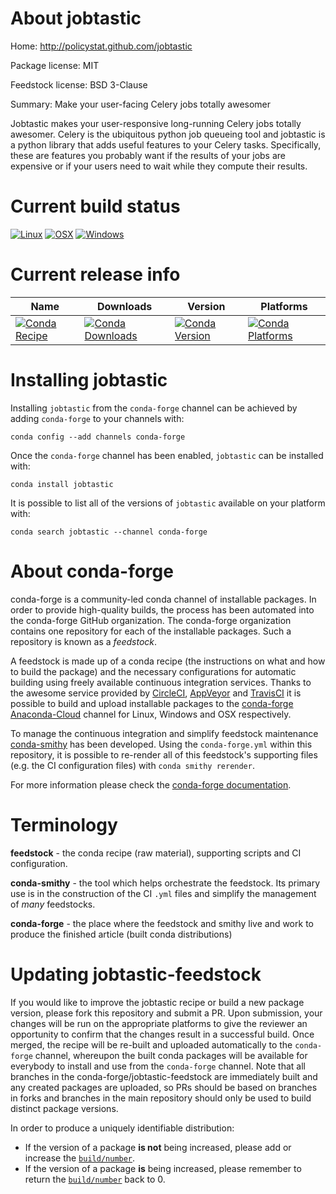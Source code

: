 About jobtastic
===============

Home: http://policystat.github.com/jobtastic

Package license: MIT

Feedstock license: BSD 3-Clause

Summary: Make your user-facing Celery jobs totally awesomer

Jobtastic makes your user-responsive long-running Celery jobs totally awesomer.
Celery is the ubiquitous python job queueing tool and jobtastic is a python
library that adds useful features to your Celery tasks. Specifically, these are
features you probably want if the results of your jobs are expensive or if your
users need to wait while they compute their results.


Current build status
====================

[![Linux](https://img.shields.io/circleci/project/github/conda-forge/jobtastic-feedstock/master.svg?label=Linux)](https://circleci.com/gh/conda-forge/jobtastic-feedstock)
[![OSX](https://img.shields.io/travis/conda-forge/jobtastic-feedstock/master.svg?label=macOS)](https://travis-ci.org/conda-forge/jobtastic-feedstock)
[![Windows](https://img.shields.io/appveyor/ci/conda-forge/jobtastic-feedstock/master.svg?label=Windows)](https://ci.appveyor.com/project/conda-forge/jobtastic-feedstock/branch/master)

Current release info
====================

| Name | Downloads | Version | Platforms |
| --- | --- | --- | --- |
| [![Conda Recipe](https://img.shields.io/badge/recipe-jobtastic-green.svg)](https://anaconda.org/conda-forge/jobtastic) | [![Conda Downloads](https://img.shields.io/conda/dn/conda-forge/jobtastic.svg)](https://anaconda.org/conda-forge/jobtastic) | [![Conda Version](https://img.shields.io/conda/vn/conda-forge/jobtastic.svg)](https://anaconda.org/conda-forge/jobtastic) | [![Conda Platforms](https://img.shields.io/conda/pn/conda-forge/jobtastic.svg)](https://anaconda.org/conda-forge/jobtastic) |

Installing jobtastic
====================

Installing `jobtastic` from the `conda-forge` channel can be achieved by adding `conda-forge` to your channels with:

```
conda config --add channels conda-forge
```

Once the `conda-forge` channel has been enabled, `jobtastic` can be installed with:

```
conda install jobtastic
```

It is possible to list all of the versions of `jobtastic` available on your platform with:

```
conda search jobtastic --channel conda-forge
```


About conda-forge
=================

conda-forge is a community-led conda channel of installable packages.
In order to provide high-quality builds, the process has been automated into the
conda-forge GitHub organization. The conda-forge organization contains one repository
for each of the installable packages. Such a repository is known as a *feedstock*.

A feedstock is made up of a conda recipe (the instructions on what and how to build
the package) and the necessary configurations for automatic building using freely
available continuous integration services. Thanks to the awesome service provided by
[CircleCI](https://circleci.com/), [AppVeyor](https://www.appveyor.com/)
and [TravisCI](https://travis-ci.org/) it is possible to build and upload installable
packages to the [conda-forge](https://anaconda.org/conda-forge)
[Anaconda-Cloud](https://anaconda.org/) channel for Linux, Windows and OSX respectively.

To manage the continuous integration and simplify feedstock maintenance
[conda-smithy](https://github.com/conda-forge/conda-smithy) has been developed.
Using the ``conda-forge.yml`` within this repository, it is possible to re-render all of
this feedstock's supporting files (e.g. the CI configuration files) with ``conda smithy rerender``.

For more information please check the [conda-forge documentation](https://conda-forge.org/docs/).

Terminology
===========

**feedstock** - the conda recipe (raw material), supporting scripts and CI configuration.

**conda-smithy** - the tool which helps orchestrate the feedstock.
                   Its primary use is in the construction of the CI ``.yml`` files
                   and simplify the management of *many* feedstocks.

**conda-forge** - the place where the feedstock and smithy live and work to
                  produce the finished article (built conda distributions)


Updating jobtastic-feedstock
============================

If you would like to improve the jobtastic recipe or build a new
package version, please fork this repository and submit a PR. Upon submission,
your changes will be run on the appropriate platforms to give the reviewer an
opportunity to confirm that the changes result in a successful build. Once
merged, the recipe will be re-built and uploaded automatically to the
`conda-forge` channel, whereupon the built conda packages will be available for
everybody to install and use from the `conda-forge` channel.
Note that all branches in the conda-forge/jobtastic-feedstock are
immediately built and any created packages are uploaded, so PRs should be based
on branches in forks and branches in the main repository should only be used to
build distinct package versions.

In order to produce a uniquely identifiable distribution:
 * If the version of a package **is not** being increased, please add or increase
   the [``build/number``](https://conda.io/docs/user-guide/tasks/build-packages/define-metadata.html#build-number-and-string).
 * If the version of a package **is** being increased, please remember to return
   the [``build/number``](https://conda.io/docs/user-guide/tasks/build-packages/define-metadata.html#build-number-and-string)
   back to 0.
